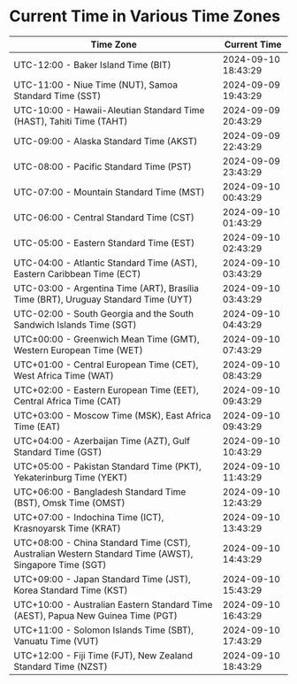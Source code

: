 # Current Time in Various Time Zones

| Time Zone | Current Time |
|-----------|--------------|
| UTC-12:00 - Baker Island Time (BIT) | 2024-09-10 18:43:29 |
| UTC-11:00 - Niue Time (NUT), Samoa Standard Time (SST) | 2024-09-09 19:43:29 |
| UTC-10:00 - Hawaii-Aleutian Standard Time (HAST), Tahiti Time (TAHT) | 2024-09-09 20:43:29 |
| UTC-09:00 - Alaska Standard Time (AKST) | 2024-09-09 22:43:29 |
| UTC-08:00 - Pacific Standard Time (PST) | 2024-09-09 23:43:29 |
| UTC-07:00 - Mountain Standard Time (MST) | 2024-09-10 00:43:29 |
| UTC-06:00 - Central Standard Time (CST) | 2024-09-10 01:43:29 |
| UTC-05:00 - Eastern Standard Time (EST) | 2024-09-10 02:43:29 |
| UTC-04:00 - Atlantic Standard Time (AST), Eastern Caribbean Time (ECT) | 2024-09-10 03:43:29 |
| UTC-03:00 - Argentina Time (ART), Brasília Time (BRT), Uruguay Standard Time (UYT) | 2024-09-10 03:43:29 |
| UTC-02:00 - South Georgia and the South Sandwich Islands Time (SGT) | 2024-09-10 04:43:29 |
| UTC±00:00 - Greenwich Mean Time (GMT), Western European Time (WET) | 2024-09-10 07:43:29 |
| UTC+01:00 - Central European Time (CET), West Africa Time (WAT) | 2024-09-10 08:43:29 |
| UTC+02:00 - Eastern European Time (EET), Central Africa Time (CAT) | 2024-09-10 09:43:29 |
| UTC+03:00 - Moscow Time (MSK), East Africa Time (EAT) | 2024-09-10 09:43:29 |
| UTC+04:00 - Azerbaijan Time (AZT), Gulf Standard Time (GST) | 2024-09-10 10:43:29 |
| UTC+05:00 - Pakistan Standard Time (PKT), Yekaterinburg Time (YEKT) | 2024-09-10 11:43:29 |
| UTC+06:00 - Bangladesh Standard Time (BST), Omsk Time (OMST) | 2024-09-10 12:43:29 |
| UTC+07:00 - Indochina Time (ICT), Krasnoyarsk Time (KRAT) | 2024-09-10 13:43:29 |
| UTC+08:00 - China Standard Time (CST), Australian Western Standard Time (AWST), Singapore Time (SGT) | 2024-09-10 14:43:29 |
| UTC+09:00 - Japan Standard Time (JST), Korea Standard Time (KST) | 2024-09-10 15:43:29 |
| UTC+10:00 - Australian Eastern Standard Time (AEST), Papua New Guinea Time (PGT) | 2024-09-10 16:43:29 |
| UTC+11:00 - Solomon Islands Time (SBT), Vanuatu Time (VUT) | 2024-09-10 17:43:29 |
| UTC+12:00 - Fiji Time (FJT), New Zealand Standard Time (NZST) | 2024-09-10 18:43:29 |
